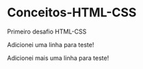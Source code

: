 # Conceitos-HTML-CSS
 Primeiro desafio HTML-CSS

 Adicionei uma linha para teste!

 Adicionei mais uma linha para teste!
